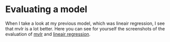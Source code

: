 # Evaluating a model

When I take a look at my previous model, which was lineair regression, I see that mvlr is a lot better. Here you can see for yourself the screenshots of the evaluation of [mvlr](https://github.com/Laurinevdstolpe/minor-data-science/blob/main/predictive%20analytics/2021-01-12%20(5).png) and [lineair regression](https://github.com/Laurinevdstolpe/minor-data-science/blob/main/predictive%20analytics/2021-01-12%20(6).png).


